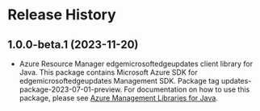 # Release History

## 1.0.0-beta.1 (2023-11-20)

- Azure Resource Manager edgemicrosoftedgeupdates client library for Java. This package contains Microsoft Azure SDK for edgemicrosoftedgeupdates Management SDK.  Package tag updates-package-2023-07-01-preview. For documentation on how to use this package, please see [Azure Management Libraries for Java](https://aka.ms/azsdk/java/mgmt).
